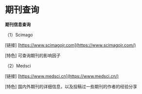 # 期刊查询





**期刊信息查询**

（1）Scimago

\[链接\] [https://www.scimagojr.com](https://www.scimagojr.com/)

\[特色\] 可查询期刊的影响因子

（2）Medsci

\[链接\] [https://www.medsci.cn](https://www.medsci.cn/)

\[特色\] 国内外期刊的详细信息，以及投稿过一些期刊的作者的经验分享






